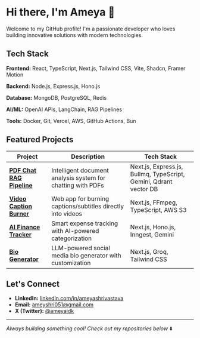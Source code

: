 # Hi there, I'm Ameya 👋

Welcome to my GitHub profile! I'm a passionate developer who loves building innovative solutions with modern technologies.

## Tech Stack

**Frontend:** React, TypeScript, Next.js, Tailwind CSS, Vite, Shadcn, Framer Motion

**Backend:** Node.js, Express.js, Hono.js

**Database:** MongoDB, PostgreSQL, Redis

**AI/ML:** OpenAI APIs, LangChain, RAG Pipelines

**Tools:** Docker, Git, Vercel, AWS, GitHub Actions, Bun


## Featured Projects

| Project | Description | Tech Stack |
|---------|-------------|------------|
| [**PDF Chat RAG Pipeline**](https://github.com/ameya051/chat-with-pdf) | Intelligent document analysis system for chatting with PDFs | Next.js, Express.js, Bullmq, TypeScript, Gemini, Qdrant vector DB |
| [**Video Caption Burner**](https://github.com/ameya051/caption-me) | Web app for burning captions/subtitles directly into videos | Next.js, FFmpeg, TypeScript, AWS S3 |
| [**AI Finance Tracker**](https://github.com/ameya051/spenz) | Smart expense tracking with AI-powered categorization | Next.js, Hono.js, Inngest, Gemini |
| [**Bio Generator**](https://github.com/ameya051/bioengine) | LLM-powered social media bio generator with customization | Next.js, Groq, Tailwind CSS |

## Let's Connect

- **LinkedIn:** [linkedin.com/in/ameyashrivastava](https://linkedin.com/in/ameyashrivastava)
- **Email:** ameyshri051@gmail.com
- **X (Twitter):** [@ameyaidk](https://x.com/ameyaidk)

---

*Always building something cool! Check out my repositories below* ⬇️
